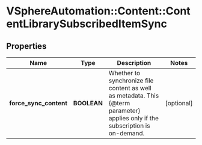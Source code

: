 # VSphereAutomation::Content::ContentLibrarySubscribedItemSync

## Properties
Name | Type | Description | Notes
------------ | ------------- | ------------- | -------------
**force_sync_content** | **BOOLEAN** | Whether to synchronize file content as well as metadata. This {@term parameter} applies only if the subscription is on-demand. | [optional] 


